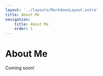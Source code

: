 ```yaml
---
layout: '../layouts/MarkdownLayout.astro'
title: About Me
navigation:
    title: About Me
    order: 1
---
```


# About Me

<p class="text-gray-500">Coming soon!</p>
